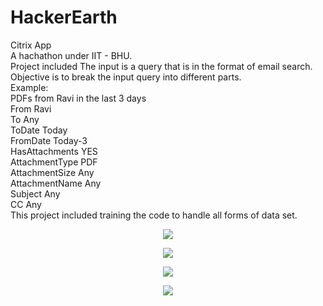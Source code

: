 # HackerEarth
Citrix App <br>
A hachathon under IIT - BHU. <br>
Project included The input is a query that is in the format of email search. 
Objective is to break the input query into different parts. <br>
Example:<br>
PDFs from Ravi in the last 3 days <br>
From Ravi<br>
To Any<br>
ToDate Today<br>
FromDate Today-3<br>
HasAttachments YES<br>
AttachmentType PDF<br>
AttachmentSize Any<br>
AttachmentName Any<br>
Subject Any<br>
CC Any<br>
This project included training the code to handle all forms of data set.
<p align = 'center'>
<img src = 'https://github.com/shubh3695/HackerEarth/blob/master/Screenshots/home.png' />
</p>
<p align = 'center'>
<img src = 'https://github.com/shubh3695/HackerEarth/blob/master/Screenshots/pickfile.png' />
</p>
<p align = 'center'>
<img src = 'https://github.com/shubh3695/HackerEarth/blob/master/Screenshots/result.png' />
</p>
<p align = 'center'>
<img src = 'https://github.com/shubh3695/HackerEarth/blob/master/Screenshots/savedresult.png' />
</p>
